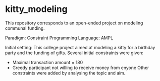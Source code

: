 # kitty_modeling
This repository corresponds to an open-ended project on modeling communal funding.

Paradigm: Constraint Programming
Language: AMPL

Initial setting:
This college project aimed at modeling a kitty for a birthday party and the funding of gifts.
Several initial constraints were given:
- Maximal transaction amount = 180
- Greedy participant not willing to receive money from enyone
Other constraints were added by analysing the topic and aim.
